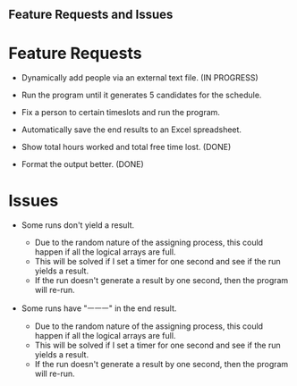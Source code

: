 ## Feature Requests and Issues

# Feature Requests

- Dynamically add people via an external text file. (IN PROGRESS)

- Run the program until it generates 5 candidates for the schedule.

- Fix a person to certain timeslots and run the program.

- Automatically save the end results to an Excel spreadsheet.

- Show total hours worked and total free time lost. (DONE)

- Format the output better. (DONE)

# Issues

- Some runs don't yield a result.
  - Due to the random nature of the assigning process, this could happen if all the logical arrays are full.
  - This will be solved if I set a timer for one second and see if the run yields a result.
  - If the run doesn't generate a result by one second, then the program will re-run.

- Some runs have "ㅡㅡㅡ" in the end result.
  - Due to the random nature of the assigning process, this could happen if all the logical arrays are full.
  - This will be solved if I set a timer for one second and see if the run yields a result.
  - If the run doesn't generate a result by one second, then the program will re-run.